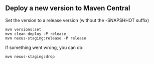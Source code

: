 ## Deploy a new version to Maven Central

Set the version to a release version (without the -SNAPSHHOT suffix)

    mvn versions:set
    mvn clean deploy -P release
    mvn nexus-staging:release -P release

If something went wrong, you can do:

    mvn nexus-staging:drop
